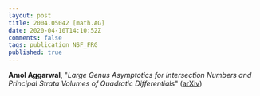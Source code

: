 ```yaml
---
layout: post
title: 2004.05042 [math.AG]
date: 2020-04-10T14:10:52Z
comments: false
tags: publication NSF_FRG
published: true
---
```


<b>Amol Aggarwal</b>, "<i>Large Genus Asymptotics for Intersection Numbers and Principal Strata  Volumes of Quadratic Differentials</i>" ([arXiv](http://arxiv.org/abs/2004.05042v1))
